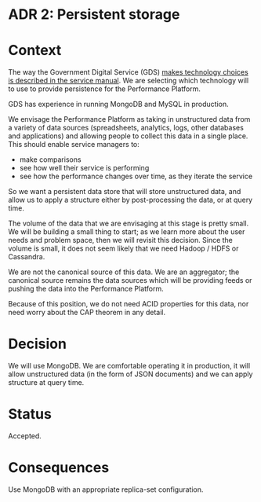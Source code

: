 # ADR 2: Persistent storage

# Context

The way the Government Digital Service (GDS) [makes technology choices is
described in the service manual](https://www.gov.uk/service-manual/making-software/choosing-technology). We are selecting which technology will to use to provide
persistence for the Performance Platform.

GDS has experience in running MongoDB and MySQL in production.

We envisage the Performance Platform as taking in unstructured data from a
variety of data sources (spreadsheets, analytics, logs, other databases and
applications) and allowing people to collect this data in a single place. This
should enable service managers to:

- make comparisons
- see how well their service is performing
- see how the performance changes over time, as they iterate the service

So we want a persistent data store that will store unstructured data, and
allow us to apply a structure either by post-processing the data, or at query
time.

The volume of the data that we are envisaging at this stage is pretty small.
We will be building a small thing to start; as we learn more about the
user needs and problem space, then we will revisit this decision. Since the
volume is small, it does not seem likely that we need Hadoop / HDFS or
Cassandra.

We are not the canonical source of this data. We are an aggregator; the
canonical source remains the data sources which will be providing feeds or
pushing the data into the Performance Platform.

Because of this position, we do not need ACID properties for this data, nor
need worry about the CAP theorem in any detail.

# Decision

We will use MongoDB. We are comfortable operating it in production,
it will allow unstructured data (in the form of JSON documents) and we can
apply structure at query time.

# Status

Accepted.

# Consequences

Use MongoDB with an appropriate replica-set configuration.

